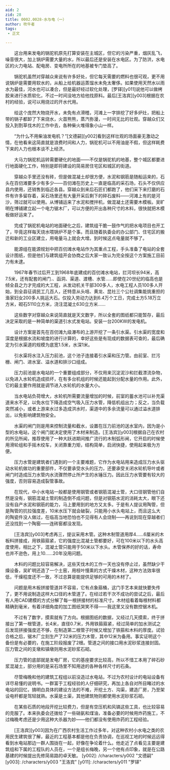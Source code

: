 ```yaml
---
aid: 2
zid: 28
title: 0002.0028-水与电（一）
author: 吹牛者
tags: 
 - 正文

---
```




　　这台用来发电的锅驼机原先打算安装在主城区，但它的污染严重，烟灰乱飞，噪音很大，加上锅炉需要大量的水，所以最后还是安装在水电区。为了防洪，水电区的火力电站、配电房、变电所所在的地基被专门垫高了。

　　锅驼机虽然对穿越众来说有许多好处，但它每天需要的燃料也很可观，更不用说锅炉是需要用软水的，从船上给机器运蒸馏水未免太奢侈。如果使用天然水以雨水为最佳，河水也可以凑合，但是最好经过软化处理，[罗铎][y011]说他可以做栲胶来进行水质软化，不过一时间没地方给他找原料。最后[王洛宾][y003]根据在农村的经验，说可以用烧过的开水代用。

　　给这个庞然大物烧开水，未免有点滑稽，河滩上一字排挖了好多炉灶，把船上带的锅子都卸了下来烧水，火苗熊熊，蒸汽弥漫，一时间无比的壮观。穿越众们又投入到割草伐木的工作中去，各种柴火堆得象小山一样。

　　“为什么不用柴油发电机？”[文德嗣][y002]看到这样壮观的场面豪无激动之情，在他看来这简直就是浪费时间和人力，锅驼机可以不用油是不假，但这样耗费下来的人力也根本谈不上经济。

　　大马力锅驼机运转需要硬化的地面——不仅是锅驼机的地基，整个城区都要进行地面硬化工作，特别是即将建设的简易房住宅区和城区的街道。

　　穿越众手里还没有砖，但是做混凝土却很方便，水泥和钢筋是随船运来的，石头在百仞滩要多少有多少——百仞滩在历史上一直是临高的采石场，石头不仅供应县内使用，还销售到临近各县。穿越众到来后石匠们都跑了，他们采下来打磨的石件有许多留存着，采石场里还有大量开采后剩下的碎石废料——河滩上有的是河沙，筛过就可以使用。从博铺运来了水泥和搅拌机，做混凝土还需要木模板。吴旷明在博铺建立起一个电力锯木厂，可以方便的开出各种尺寸的木料，很快就把木模板做好运来了。

　　完成了锅驼机电站的地面硬化之后，建筑组干脆一鼓作气的把水电项目也开工了，毕竟这样每天烧水喂锅炉不是个事。而且随着执委会的办公部门、住宅区的搬迁和新的工业区建立，用电量马上就会大增。到时候这点电量就不够了。

　　能源组在能源规划中把百仞滩水电站作为其重点工程，手头准备了电站的全套设计图纸，但是他们与建筑组开会协商之后大家一致认为完全按这个方案施工目前力有未逮。

　　1967年春节过后开工到1968年底建成的百仞滩水电站，拦河坝长94米，高7.5米，还有配套的闸门.、函洞、渠道、渡槽、水管……即使在20世纪的临高也是倾全县之力才完成的大工程，从发动机关干部300多人，水电工程人员100多人开始，到全县征调民工几百人，还特意从头咀、黄龙、昆社三个公社调集能挑重担的渔家妇女200多人挑运大石。仅投入劳动力达到6.4万个工日，完成土方5.18万立方米，砌石5110立方米，浇注混凝土630立方米……

　　这些数字对穿越众来说简直就是天文数字，所以全套的图纸都只能暂存，最后决定采取的是一种简单的渠道引水式发电站。安装一台200KW的发电机。

　　设计方案是首先在百仞滩九级瀑布的上游开挖了一条引水渠。引水渠的宽度和深度是根据水流和坡度的进行计算的，幸好这些是有现成的数据表可查的，最后确定为引水渠道的规模为底宽1.5米，水深1米。

　　引水渠将水注入压力前池，这个池子连接着引水渠和压力管。由前室、拦污栅、闸门、进水室、溢水道和排沙口组成。

　　压力前池是水电站的一个重要组成部分，不仅用来沉淀泥沙和拦截漂流杂物，以免进入水轮机造成损坏，在有多台机组的时候还能起到分配水量的作用。此外，它的最主要作用就是调节进入水轮机的水量大小。

　　当水电站负荷增大，水轮机所需要流量增加的时候，前室的蓄水池可以补充渠道来水不足，以免水位下降造成空气吸入压力水管，降低机组出力；反之，当负载突然减小，或者上游来水过多造成洪水时，渠道中的多余流量可以通过溢水道排出，以免影响建筑物安全。

　　水渠的闸门则是用来控制流量和截水，设置在压力前池的送水室内，因为是小型的水电站，这个闸门就决定使用了木材来制造。[王洛宾][y003]根据自己在农村的所见所闻，推荐使用了一种大跃进期间推广流行的木制弧形闸，它开启的时候使用滑轮组和手摇木绞车，关闭靠重力矩，结构简单，启闭快捷，使用起来极为方便。

　　压力水管是建筑者们遇到的一个主要难题，它作为水电站用来造成压力水头驱动水轮机做功的重要部件，不仅要承受水头的压力，还要承受关闭水轮机导叶或者闸门时造成压力水管内水流骤然停止所产生的水锤压力。因此压力水管要有较大的强度，否则容易造成裂管事故。

　　在现代，中小水电站一般都是使用钢管或者钢筋混凝土管，大口径钢管他们自然是没有，钢筋混凝土管的制造倒不成问题，但是对钢筋水泥的消耗太大，眼下还没有自产水泥和钢筋的能力，马上要用到的地方又太多。于是有人提议用陶管，但是陶管的抗拉强度差，10米水压下就会破裂，只能用小水头电站上，而且这么大的陶瓷件没人做过，在临高当地恐怕也不见得有人会烧制——再说到现在穿越者们还没找到一个陶窑——连砖窑都没发现。

　　[王洛宾][y003]考虑再三，提议采用木管。这种木制管道用厚4……6厘米的木板料拼接成，用铁箍箍紧，它的强度比混凝土管都要好，可在100米以下的水头高度使用，相比之下，混凝土管只能用于50米以下水头。木管保养的好的话，寿命也并不逊色，用上10……20年没用问题。

　　木料的问题比较容易解决，这些天伐木的工作一天也没有停止过，虽然缺少干燥设备，吴旷明还造了一个土窑，用枝叶慢熏的方式干燥木材，这种方法效率很低，干燥程度还不一致，不过总算是能提供足够的可用的木材了。

　　问题是用木板拼接管道并不容易，它有点象箍桶，这门手艺本来就快要失传了，更不用说制造这样大口径的木管道了。在经过若干次不成功的尝试之后，最后有人用CAD建模的方式分解了每一根拼接材的标准尺寸。木材组看着每根材料都精确到毫米，有着详细角度的加工图纸哭笑不得——我这里又没有数控锯木机。

　　不过有了数字，摸索就有了方向。根据图纸的数据，又经过几天摸索，终于拼接出了第一根管道，长4米，直径0.7米，外用铁箍箍紧，经过简单的加水测试之后发现拼接强度还不够，在制造第二根管子时候又增加了铁箍和木料的厚度。试验合格之后，锯木厂立刻生产了32米的压力木管，其中12米为备用。事实证明这个备份是有必要的，在施工阶段报废了2根。管道之间的接口用水泥砂浆连接封固。压力管之间的支墩和镇墩则用水泥砂浆石砌。

　　压力管的底部就是发电厂房，它的基座要求比较高，所以不惜工本用了碎石砂浆混凝土，部分用的是采石场里不知用途的各种各样尺寸的石条。

　　尽管梅晚和他的建筑工程组以前没造过水电站，不过为农村设计的电站设备有详尽易懂的说明书。一群富于工程经验的人仔细研究，再加上各自对所目睹过的水电站的回忆，搞明白具体的建设方法的不难，开挖土方、沟渠，建造厂房，乃至架设电杆都是驾轻就熟。水渠是土渠，其他建筑物则都使用水泥砂浆石砌。

　　在某些石质的地段开挖比较费力，但是有空压机和风镐这些工具，也比较容易的克服了。本来执委会还拨给了一些硝氨和煤油，准备必要的时候用炸药施工，不过梅晚考虑还是少用这种大杀器为妙——他们都没有使用炸药的工程经验。

　　[王洛宾][y003]因为在广西农村生活工作过多年，对这种农村小水电之类的农用民生建筑很了解，最近的工程基本都是他在负责协调，在巡视工地的时候远远得看到水电站那边一群人围拢在一起，好像在争论着什么。他走近了点看见主要是建筑组和下属的工程队的人员在，一个是组长梅晚，另一个他有点印象，就是在公路基建的时候提出先修简易路的卓天敏。
[y002]: /characters/y002 "文德嗣"
[y003]: /characters/y003 "王洛宾"
[y011]: /characters/y011 "罗铎"


